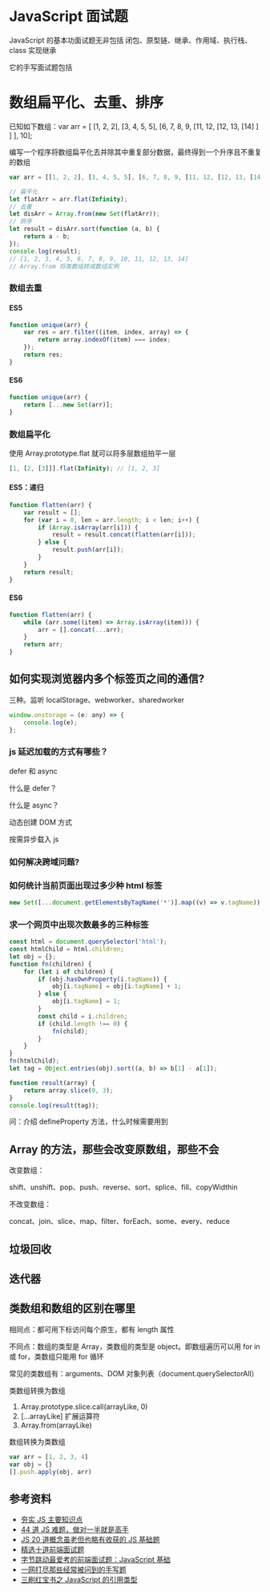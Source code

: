 # JavaScript 面试题

JavaScript 的基本功面试题无非包括 闭包、原型链、继承、作用域、执行栈、class 实现继承

它的手写面试题包括

# 数组扁平化、去重、排序

已知如下数组：var arr = [ [1, 2, 2], [3, 4, 5, 5], [6, 7, 8, 9, [11, 12, [12, 13, [14] ] ] ], 10];

编写一个程序将数组扁平化去并除其中重复部分数据，最终得到一个升序且不重复的数组

```javascript
var arr = [[1, 2, 2], [3, 4, 5, 5], [6, 7, 8, 9, [11, 12, [12, 13, [14]]]], 10];

// 扁平化
let flatArr = arr.flat(Infinity);
// 去重
let disArr = Array.from(new Set(flatArr));
// 排序
let result = disArr.sort(function (a, b) {
    return a - b;
});
console.log(result);
// [1, 2, 3, 4, 5, 6, 7, 8, 9, 10, 11, 12, 13, 14]
// Array.from 将类数组转成数组实例
```

### 数组去重

#### ES5

```javascript
function unique(arr) {
    var res = arr.filter((item, index, array) => {
        return array.indexOf(item) === index;
    });
    return res;
}
```

#### ES6

```javascript
function unique(arr) {
    return [...new Set(arr)];
}
```

### 数组扁平化

使用 Array.prototype.flat 就可以将多层数组拍平一层

```javascript
[1, [2, [3]]].flat(Infinity); // [1, 2, 3]
```

#### ES5：递归

```javascript
function flatten(arr) {
    var result = [];
    for (var i = 0, len = arr.length; i < len; i++) {
        if (Array.isArray(arr[i])) {
            result = result.concat(flatten(arr[i]));
        } else {
            result.push(arr[i]);
        }
    }
    return result;
}
```

#### ES6

```javascript
function flatten(arr) {
    while (arr.some((item) => Array.isArray(item))) {
        arr = [].concat(...arr);
    }
    return arr;
}
```

## 如何实现浏览器内多个标签页之间的通信?

三种。监听 localStorage、webworker、sharedworker

```javascript
window.onstorage = (e: any) => {
    console.log(e);
};
```

### js 延迟加载的方式有哪些？

defer 和 async

什么是 defer？

什么是 async？

动态创建 DOM 方式

按需异步载入 js

### 如何解决跨域问题?

### 如何统计当前页面出现过多少种 html 标签

```javascript
new Set([...document.getElementsByTagName('*')].map((v) => v.tagName)).size;
```

### 求一个网页中出现次数最多的三种标签

```javascript
const html = document.querySelector('html');
const htmlChild = html.children;
let obj = {};
function fn(children) {
    for (let i of children) {
        if (obj.hasOwnProperty(i.tagName)) {
            obj[i.tagName] = obj[i.tagName] + 1;
        } else {
            obj[i.tagName] = 1;
        }
        const child = i.children;
        if (child.length !== 0) {
            fn(child);
        }
    }
}
fn(htmlChild);
let tag = Object.entries(obj).sort((a, b) => b[1] - a[1]);

function result(array) {
    return array.slice(0, 3);
}
console.log(result(tag));
```

问：介绍 defineProperty 方法，什么时候需要用到

## Array 的方法，那些会改变原数组，那些不会

改变数组：

shift、unshift、pop、push、reverse、sort、splice、fill、copyWidthin

不改变数组：

concat、join、slice、map、filter、forEach、some、every、reduce

## 垃圾回收

## 迭代器

## 类数组和数组的区别在哪里

相同点：都可用下标访问每个原生，都有 length 属性

不同点：数组的类型是 Array，类数组的类型是 object。即数组遍历可以用 for in 或 for，类数组只能用 for 循环

常见的类数组有：arguments、DOM 对象列表（document.querySelectorAll）

类数组转换为数组

1. Array.prototype.slice.call(arrayLike, 0)
2. [...arrayLike] 扩展运算符
3. Array.from(arrayLike)

数组转换为类数组

```javascript
var arr = [1, 2, 3, 4]
var obj = {}
[].push.apply(obj, arr)
```

## 参考资料

-   [夯实 JS 主要知识点](https://mp.weixin.qq.com/s?__biz=MzA4ODUzNTE2Nw==&mid=2451046276&idx=1&sn=b54360af4eaa853699f6ebda2d2be822&chksm=87cbe694b0bc6f8238b645cbffe7c3ef7c4b3f6a6899670e5a306b494e819af2d4dd1cf052f1&mpshare=1&scene=1&srcid=&sharer_sharetime=1566830719714&sharer_shareid=778ad5bf3b27e0078eb105d7277263f6#rd)
-   [44 道 JS 难题，做对一半就是高手](https://www.jianshu.com/p/e161bd720e64)
-   [JS 20 道概念虽老但也略有收获的 JS 基础题](https://www.cnblogs.com/echolun/p/13363457.html)
-   [精选十道前端面试题](https://zhuanlan.zhihu.com/p/373484984)
-   [字节跳动最爱考的前端面试题：JavaScript 基础](https://mp.weixin.qq.com/s/kh8H5YkFiJOgRH7hAzXfGQ)
-   [一网打尽那些经常被问到的手写题](https://mp.weixin.qq.com/s/YhPAOl1blr03XyiNpKTcKw)
-   [三刷红宝书之 JavaScript 的引用类型](https://juejin.cn/post/6844903910541361165)
